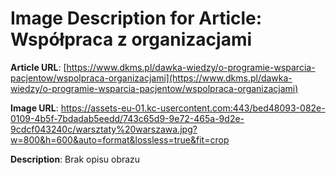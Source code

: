 # Image Description for Article: Współpraca z organizacjami
**Article URL**: [https://www.dkms.pl/dawka-wiedzy/o-programie-wsparcia-pacjentow/wspolpraca-organizacjami](https://www.dkms.pl/dawka-wiedzy/o-programie-wsparcia-pacjentow/wspolpraca-organizacjami)

**Image URL**: https://assets-eu-01.kc-usercontent.com:443/bed48093-082e-0109-4b5f-7bdadab5eedd/743c65d9-9e72-465a-9d2e-9cdcf043240c/warsztaty%20warszawa.jpg?w=800&h=600&auto=format&lossless=true&fit=crop

**Description**: Brak opisu obrazu
